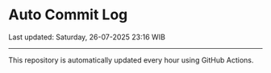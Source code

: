 # Auto Commit Log

Last updated: Saturday, 26-07-2025 23:16 WIB

---

This repository is automatically updated every hour using GitHub Actions.
